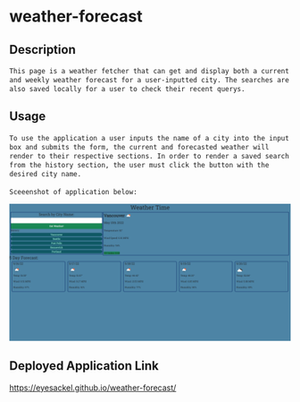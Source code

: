 # weather-forecast

## Description
    This page is a weather fetcher that can get and display both a current and weekly weather forecast for a user-inputted city. The searches are also saved locally for a user to check their recent querys.

## Usage
    To use the application a user inputs the name of a city into the input box and submits the form, the current and forecasted weather will render to their respective sections. In order to render a saved search from the history section, the user must click the button with the desired city name.

    Sceeenshot of application below:

![screenshot](./docs/style/images/screenshot.PNG)

## Deployed Application Link
https://eyesackel.github.io/weather-forecast/
